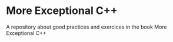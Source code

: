 # More Exceptional C++
A repository about good practices and exercices in the book More Exceptional C++
